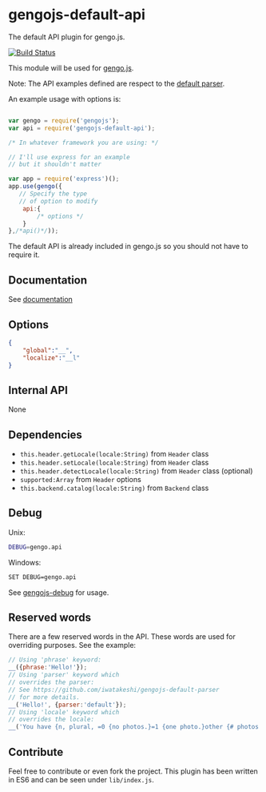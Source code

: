 # gengojs-default-api

The default API plugin for gengo.js.

[![Build Status](https://travis-ci.org/gengojs/plugin-api.svg?branch=master)](https://travis-ci.org/gengojs/plugin-api)

This module will be used for [gengo.js](https://github.com/gengojs/gengojs).

Note: The API examples defined are respect to the [default parser](https://github.com/gengojs/plugin-parser).

An example usage with options is:

```js

var gengo = require('gengojs');
var api = require('gengojs-default-api');

/* In whatever framework you are using: */

// I'll use express for an example
// but it shouldn't matter

var app = require('express')();
app.use(gengo({
   // Specify the type
   // of option to modify
	api:{
		/* options */
	}
},/*api()*/));
```
The default API is already included in gengo.js so you should not have to require it.

## Documentation

See [documentation](https://gengojs.github.io/plugin-api)

## Options

```json
{
	"global":"__",
	"localize":"__l"
}
```
## Internal API

None

## Dependencies

* `this.header.getLocale(locale:String)` from `Header` class
* `this.header.setLocale(locale:String)` from `Header` class
* `this.header.detectLocale(locale:String)` from `Header` class (optional)
* `supported:Array` from `Header` options
* `this.backend.catalog(locale:String)` from `Backend` class

## Debug

Unix:

```bash
DEBUG=gengo.api
```
Windows:

```bash
SET DEBUG=gengo.api
```

See [gengojs-debug](https://github.com/gengojs/gengojs-debug) for usage.

## Reserved words

There are a few reserved words in the API. These words are used for
overriding purposes. See the example:

```js
// Using 'phrase' keyword:
__({phrase:'Hello!'});
// Using 'parser' keyword which
// overrides the parser:
// See https://github.com/iwatakeshi/gengojs-default-parser
// for more details.
__('Hello!', {parser:'default'});
// Using 'locale' keyword which
// overrides the locale:
__('You have {n, plural, =0 {no photos.}=1 {one photo.}other {# photos.}}', {parser:'format'});
```

## Contribute

Feel free to contribute or even fork the project. This plugin has been
written in ES6 and can be seen under `lib/index.js`.
